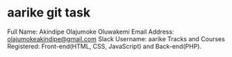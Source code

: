 # aarike git task
Full Name: Akindipe Olajumoke Oluwakemi
Email Address: olajumokeakindipe@gmail.com
Slack Username: aarike
Tracks and Courses Registered: Front-end(HTML, CSS, JavaScript) and Back-end(PHP).